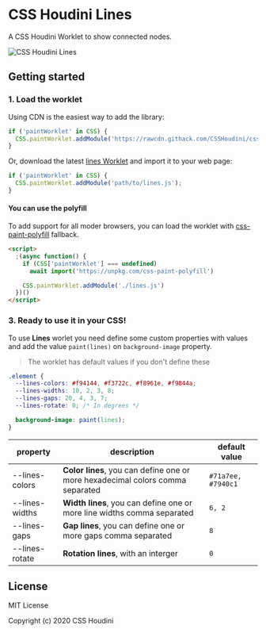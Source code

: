 # CSS Houdini Lines

A CSS Houdini Worklet to show connected nodes.

![CSS Houdini Lines](https://rawcdn.githack.com/CSSHoudini/css-houdini/37db32100d05d0231d0adb11b128229a8b737d55/src/lines/assets/lines.png)

## Getting started

### 1. Load the worklet

Using CDN is the easiest way to add the library:

```js
if ('paintWorklet' in CSS) {
  CSS.paintWorklet.addModule('https://rawcdn.githack.com/CSSHoudini/css-houdini/74a3e2482adf18b41882de48f601a5fc18fd9d5c/src/lines/dist/lines.js');
}
```

Or, download the latest [lines Worklet](https://github.com/CSSHoudini/css-houdini/tree/main/src/lines/dist) and import it to your web page:

```js
if ('paintWorklet' in CSS) {
  CSS.paintWorklet.addModule('path/to/lines.js');
}
```

#### You can use the polyfill

To add support for all moder browsers, you can load the worklet with [css-paint-polyfill](https://github.com/GoogleChromeLabs/css-paint-polyfill) fallback.

```html
<script>
  ;(async function() {
    if (CSS['paintWorklet'] === undefined)
      await import('https://unpkg.com/css-paint-polyfill')

    CSS.paintWorklet.addModule('./lines.js')
  })()
</script>
```

### 3. Ready to use it in your CSS!

To use **Lines** worlet you need define some custom properties with values and add the value `paint(lines)` on `background-image` property.

> The worklet has default values if you don't define these

```css
.element {
  --lines-colors: #f94144, #f3722c, #f8961e, #f9844a;
  --lines-widths: 10, 2, 3, 8;
  --lines-gaps: 20, 4, 3, 7;
  --lines-rotate: 0; /* In degrees */

  background-image: paint(lines);
}
```

| property | description | default value |
| -------- | ----------- | ------------- |
| --lines-colors | **Color lines**, you can define one or more hexadecimal colors comma separated | `#71a7ee, #7940c1` |
| --lines-widths | **Width lines**, you can define one or more line widths comma separated | `6, 2` |
| --lines-gaps | **Gap lines**, you can define one or more gaps comma separated | `8` |
| --lines-rotate | **Rotation lines**, with an interger | `0` |

## License

MIT License

Copyright (c) 2020 CSS Houdini
